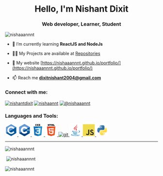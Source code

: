 <h1 align="center">Hello, I'm Nishant Dixit</h1>
<h3 align="center">Web developer, Learner, Student</h3>

<p align="left">
  <img
    src="https://komarev.com/ghpvc/?username=nishaaannnt&label=Profile%20views&color=0e75b6&style=flat"
    alt="nishaaannnt"
  />
</p>

- 🌱 I’m currently learning **ReactJS and NodeJs** 

- 👨‍💻 My Projects are available at [Repositories](https://github.com/nishaaannnt?tab=repositories)

- 📝 My website [https://nishaaannnt.github.io/portfolio/](https://nishaaannnt.github.io/portfolio/)

- 📫 Reach me **dixitnishant2004@gmail.com**

<h3 align="left">Connect with me:</h3>
<p align="left">
  <a href="https://www.linkedin.com/in/nishantdixitt/" target="blank"
    ><img
      align="center"
      src="https://raw.githubusercontent.com/rahuldkjain/github-profile-readme-generator/master/src/images/icons/Social/linked-in-alt.svg"
      alt="nishantdixit"
      height="30"
      width="40"
  /></a>
  <a href="https://www.hackerrank.com/nishaannt" target="blank"
    ><img
      align="center"
      src="https://raw.githubusercontent.com/rahuldkjain/github-profile-readme-generator/master/src/images/icons/Social/hackerrank.svg"
      alt="nishaannt"
      height="30"
      width="40"
  /></a>
  <a href="https://www.instagram.com/nishaaannt/" target="blank"
    ><img
      align="center"
      src="https://raw.githubusercontent.com/rahuldkjain/github-profile-readme-generator/master/src/images/icons/Social/instagram.svg"
      alt="@nishaaannt"
      height="30"
      width="40"
  /></a>
</p>

<h3 align="left">Languages and Tools:</h3>
<p align="left">
  </a>
  <a href="https://www.cprogramming.com/" target="_blank" rel="noreferrer">
    <img
      src="https://raw.githubusercontent.com/devicons/devicon/master/icons/c/c-original.svg"
      alt="c"
      width="40"
      height="40"
    />
  </a>
  <a href="https://www.w3schools.com/cpp/" target="_blank" rel="noreferrer">
    <img
      src="https://raw.githubusercontent.com/devicons/devicon/master/icons/cplusplus/cplusplus-original.svg"
      alt="c++"
      width="40"
      height="40"
    />
  </a>
  </a>
  <a href="https://www.w3schools.com/css/" target="_blank" rel="noreferrer">
    <img
      src="https://raw.githubusercontent.com/devicons/devicon/master/icons/css3/css3-original-wordmark.svg"
      alt="css3"
      width="40"
      height="40"
    />
  </a>
  <a href="https://www.w3.org/html/" target="_blank" rel="noreferrer">
    <img
      src="https://raw.githubusercontent.com/devicons/devicon/master/icons/html5/html5-original-wordmark.svg"
      alt="html5"
      width="40"
      height="40"
    />
  <a href="https://git-scm.com/" target="_blank" rel="noreferrer">
    <img
      src="https://www.vectorlogo.zone/logos/git-scm/git-scm-icon.svg"
      alt="git"
      width="40"
      height="40"
    />
  </a>
  </a>
  <a href="https://www.java.com" target="_blank" rel="noreferrer">
    <img
      src="https://raw.githubusercontent.com/devicons/devicon/master/icons/java/java-original.svg"
      alt="java"
      width="40"
      height="40"
    />
  </a>
  <a
    href="https://developer.mozilla.org/en-US/docs/Web/JavaScript"
    target="_blank"
    rel="noreferrer"
  >
    <img
      src="https://raw.githubusercontent.com/devicons/devicon/master/icons/javascript/javascript-original.svg"
      alt="javascript"
      width="40"
      height="40"
    />
  </a>
  </a>
  <a href="https://www.python.org" target="_blank" rel="noreferrer">
    <img
      src="https://raw.githubusercontent.com/devicons/devicon/master/icons/python/python-original.svg"
      alt="python"
      width="40"
      height="40"
    />
  </a>
</p>
<hr>

<p >
  <img
    align="center"
    src="https://github-readme-stats.vercel.app/api/top-langs?username=nishaaannnt&show_icons=true&locale=en&layout=compact"
    alt="nishaaannnt"
  />
</p>


<p >  &nbsp;<img align="center" src="https://github-readme-stats.vercel.app/api?username=nishaaannnt&show_icons=true&locale=en" alt="nishaaannnt" />
</p>

<p>
  <img
    align="center"
    src="https://github-readme-streak-stats.herokuapp.com/?user=nishaaannnt&"
    alt="nishaaannnt"
  />
</p>
